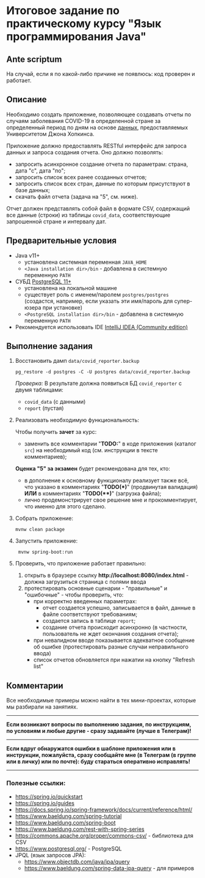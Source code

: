 # Итоговое задание по практическому курсу "Язык программирования Java"

## Ante scriptum

На случай, если я по какой-либо причине не появлюсь: код проверен и работает.

## Описание

Необходимо создать приложение, позволяющее создавать отчеты по случаям 
заболевания COVID-19 в определенной стране за определенный период по дням
на основе <a href="https://github.com/CSSEGISandData/COVID-19">данных</a>,
предоставляемых Университетом Джона Хопкинса.

Приложение должно предоставлять RESTful интерфейс для запроса данных и запроса 
создания отчета. Оно должно позволять:
- запросить асинхронное создание отчета по параметрам: страна, дата "с", дата "по";
- запросить список всех ранее созданных отчетов;
- запросить список всех стран, данные по которым присутствуют в базе данных;
- скачать файл отчета (задача на "5", см. ниже).

Отчет должен представлять собой файл в формате CSV, содержащий все данные (строки) из таблицы
`covid_data`, соответствующие запрошенной стране и интервалу дат.

## Предварительные условия

- Java v11+
  - установлена системная переменная `JAVA_HOME`
  - `<Java installation dir>/bin` - добавлена в системную переменную `PATH`
- СУБД <a href="https://www.postgresql.org/">PostgreSQL 11+</a> 
  - установлена на локальной машине
  - существует роль с именем/паролем `postgres/postgres` (создастся, например, если 
    указать эти имя/пароль для супер-юзера при установке)
  - `<PostgreSQL installation dir>/bin` - добавлена в системную переменную `PATH`
- Рекомендуется использовать IDE <a href="https://www.jetbrains.com/ru-ru/idea/download/">IntelliJ IDEA (Community edition)</a>

## Выполнение задания

1. Восстановить дамп `data/covid_reporter.backup`
    ```commandline
    pg_restore -d postgres -C -U postgres data/covid_reporter.backup
    ```
   _Проверка:_ В результате должна появиться БД `covid_reporter` с двумя таблицами:
   - `covid_data` (с данными)
   - `report` (пустая)


2. Реализовать необходимую функциональность:
   
    Чтобы получить **зачет** за курс:
      - заменить все комментарии "**TODO:**" в коде приложения (каталог `src`)
        на необходимый код (см. инструкции в тексте комментариев);
   
    **Оценка "5" за экзамен** будет рекомендована для тех, кто:
     
      - в дополнение к основному функционалу реализует также всё, что указано в комментариях
      "**TODO(\*)**" (продвинутая валидация) **ИЛИ** в комментариях "**TODO(\*\*)**" (загрузка файла);
      - лично продемонстрирует свое решение мне и прокомментирует, что именно для этого сделано. 


3. Собрать приложение: 
   ```commandline
   mvnw clean package
   ```
   
4. Запустить приложение: 
   ```commandline
    mvnw spring-boot:run
   ```
   
5. Проверить, что приложение работает правильно:
    1. открыть в браузере ссылку **http://localhost:8080/index.html** - должна загрузиться страница с полями ввода
    2. протестировать основные сценарии - "правильные" и "ошибочные" - чтобы проверить, что:
        - при корректно введенных параметрах:
          - отчет создается успешно, записывается в файл, данные в файле соответствуют требованиям;
          - создается запись в таблице `report`;
          - создание отчета происходит асинхронно (в частности, пользователь не ждет окончания создания отчета);
        - при невалидном вводе показывается адекватное сообщение об ошибке (протестировать разные случаи неправильного ввода)
        - список отчетов обновляется при нажатии на кнопку "Refresh list"


## Комментарии

Все необходимые примеры можно найти в тех мини-проектах, которые мы разбирали на занятиях.

---
**Если возникают вопросы по выполнению задания, по инструкциям, по условиям и любые другие - 
сразу задавайте (лучше в Телеграм)!** 

---
**Если вдруг обнаружатся ошибки в шаблоне приложения или в инструкции,
пожалуйста, сразу сообщайте мне (в Телеграм (в группе или в личку) или по почте): буду стараться оперативно исправлять!**

---


### Полезные ссылки:
- https://spring.io/quickstart
- https://spring.io/guides
- https://docs.spring.io/spring-framework/docs/current/reference/html/
- https://www.baeldung.com/spring-tutorial
- https://www.baeldung.com/spring-boot
- https://www.baeldung.com/rest-with-spring-series
- https://commons.apache.org/proper/commons-csv/ - библиотека для CSV
- https://www.postgresql.org/ - PostgreSQL
- JPQL (язык запросов JPA):
  - https://www.objectdb.com/java/jpa/query
  - https://www.baeldung.com/spring-data-jpa-query - для примеров

